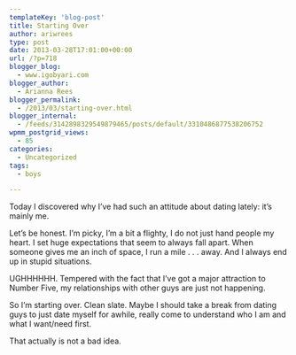 ```yaml
---
templateKey: 'blog-post'
title: Starting Over
author: ariwrees
type: post
date: 2013-03-28T17:01:00+00:00
url: /?p=718
blogger_blog:
  - www.igobyari.com
blogger_author:
  - Arianna Rees
blogger_permalink:
  - /2013/03/starting-over.html
blogger_internal:
  - /feeds/3142898329549879465/posts/default/3310486877538206752
wpmm_postgrid_views:
  - 85
categories:
  - Uncategorized
tags:
  - boys

---
```

Today I discovered why I’ve had such an attitude about dating lately: it’s mainly me.

Let’s be honest. I’m picky, I’m a bit a flighty, I do not just hand people my heart. I set huge expectations that seem to always fall apart. When someone gives me an inch of space, I run a mile . . . away. And I always end up in stupid situations.

UGHHHHHH. Tempered with the fact that I’ve got a major attraction to Number Five, my relationships with other guys are just not happening.

So I’m starting over. Clean slate. Maybe I should take a break from dating guys to just date myself for awhile, really come to understand who I am and what I want/need first.

That actually is not a bad idea.